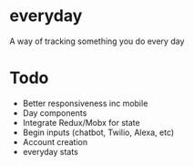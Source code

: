 # everyday

A way of tracking something you do every day

# Todo

* Better responsiveness inc mobile
* Day components
* Integrate Redux/Mobx for state
* Begin inputs (chatbot, Twilio, Alexa, etc)
* Account creation
* everyday stats
